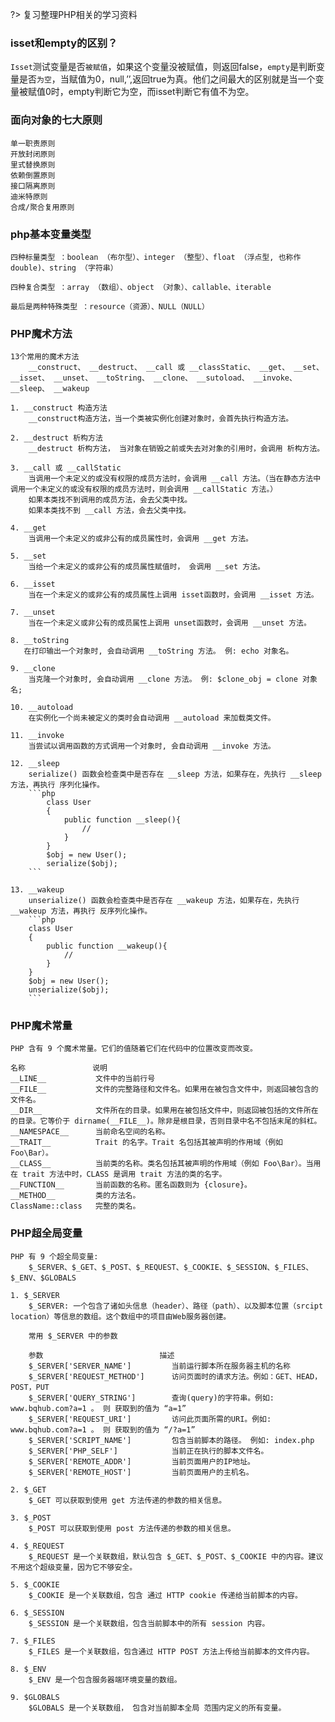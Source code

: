 ?> 复习整理PHP相关的学习资料


### isset和empty的区别？

`Isset`测试变量是否`被赋值`，如果这个变量没被赋值，则返回false，`empty`是判断变量是否`为空`，当赋值为0，null,’’,返回true为真。他们之间最大的区别就是当一个变量被赋值0时，empty判断它为空，而isset判断它有值不为空。

### 面向对象的七大原则
    单一职责原则
    开放封闭原则
    里式替换原则
    依赖倒置原则
    接口隔离原则
    迪米特原则
    合成/聚合复用原则

### php基本变量类型
    四种标量类型 ：boolean （布尔型）、integer （整型）、float （浮点型, 也称作 double)、string （字符串）

    四种复合类型 ：array （数组）、object （对象）、callable、iterable

    最后是两种特殊类型 ：resource（资源）、NULL（NULL）

### PHP魔术方法
    13个常用的魔术方法
        __construct、 __destruct、 __call 或 __classStatic、 __get、 __set、 __isset、 __unset、 __toString、 __clone、 __sutoload、 __invoke、 __sleep、 __wakeup

    1. __construct 构造方法
        __construct构造方法，当一个类被实例化创建对象时，会首先执行构造方法。
    
    2. __destruct 析构方法
        __destruct 析构方法， 当对象在销毁之前或失去对对象的引用时，会调用 析构方法。
    
    3. __call 或 __callStatic
        当调用一个未定义的或没有权限的成员方法时，会调用 __call 方法。（当在静态方法中调用一个未定义的或没有权限的成员方法时，则会调用 __callStatic 方法。）
        如果本类找不到调用的成员方法，会去父类中找。
        如果本类找不到 __call 方法，会去父类中找。
    
    4. __get
        当调用一个未定义的或非公有的成员属性时，会调用 __get 方法。

    5. __set
        当给一个未定义的或非公有的成员属性赋值时， 会调用 __set 方法。

    6. __isset
        当在一个未定义的或非公有的成员属性上调用 isset函数时，会调用 __isset 方法。

    7. __unset
        当在一个未定义或非公有的成员属性上调用 unset函数时，会调用 __unset 方法。

    8. __toString
       在打印输出一个对象时, 会自动调用 __toString 方法。 例: echo 对象名。
    
    9. __clone
        当克隆一个对象时, 会自动调用 __clone 方法。 例: $clone_obj = clone 对象名;
    
    10. __autoload
        在实例化一个尚未被定义的类时会自动调用 __autoload 来加载类文件。

    11. __invoke
        当尝试以调用函数的方式调用一个对象时, 会自动调用 __invoke 方法。

    12. __sleep
        serialize() 函数会检查类中是否存在 __sleep 方法，如果存在，先执行 __sleep 方法，再执行 序列化操作。
        ```php
            class User
            {
                public function __sleep(){
                    // 
                }
            }
            $obj = new User();
            serialize($obj);
        ```
    
    13. __wakeup
        unserialize() 函数会检查类中是否存在 __wakeup 方法，如果存在，先执行 __wakeup 方法，再执行 反序列化操作。
        ```php
        class User
        {
            public function __wakeup(){
                // 
            }
        }
        $obj = new User();
        unserialize($obj);
        ```

### PHP魔术常量
    PHP 含有 9 个魔术常量。它们的值随着它们在代码中的位置改变而改变。

    名称               说明
    __LINE__           文件中的当前行号
    __FILE__           文件的完整路径和文件名。如果用在被包含文件中，则返回被包含的文件名。
    __DIR__            文件所在的目录。如果用在被包括文件中，则返回被包括的文件所在的目录。它等价于 dirname(__FILE__)。除非是根目录，否则目录中名不包括末尾的斜杠。
    __NAMESPACE__      当前命名空间的名称。
    __TRAIT__          Trait 的名字。Trait 名包括其被声明的作用域（例如 Foo\Bar）。
    __CLASS__          当前类的名称。类名包括其被声明的作用域（例如 Foo\Bar）。当用在 trait 方法中时，CLASS 是调用 trait 方法的类的名字。
    __FUNCTION__       当前函数的名称。匿名函数则为 {closure}。
    __METHOD__         类的方法名。
    ClassName::class   完整的类名。

### PHP超全局变量
    PHP 有 9 个超全局变量:
        $_SERVER、$_GET、$_POST、$_REQUEST、$_COOKIE、$_SESSION、$_FILES、$_ENV、$GLOBALS
    
    1. $_SERVER
        $_SERVER: 一个包含了诸如头信息（header）、路径（path）、以及脚本位置（srcipt location）等信息的数组。这个数组中的项目由Web服务器创建。

        常用 $_SERVER 中的参数

        参数	                        描述
        $_SERVER['SERVER_NAME']         当前运行脚本所在服务器主机的名称
        $_SERVER['REQUEST_METHOD']      访问页面时的请求方法。例如：GET、HEAD，POST，PUT
        $_SERVER['QUERY_STRING']	    查询(query)的字符串。例如: www.bqhub.com?a=1 。 则 获取到的值为 “a=1”
        $_SERVER['REQUEST_URI']         访问此页面所需的URI。例如: www.bqhub.com?a=1 。 则 获取到的值为 “/?a=1”
        $_SERVER['SCRIPT_NAME']         包含当前脚本的路径。 例如: index.php
        $_SERVER['PHP_SELF']            当前正在执行的脚本文件名。
        $_SERVER['REMOTE_ADDR']         当前页面用户的IP地址。
        $_SERVER['REMOTE_HOST']         当前页面用户的主机名。

    2. $_GET
        $_GET 可以获取到使用 get 方法传递的参数的相关信息。

    3. $_POST
        $_POST 可以获取到使用 post 方法传递的参数的相关信息。

    4. $_REQUEST
        $_REQUEST 是一个关联数组，默认包含 $_GET、$_POST、$_COOKIE 中的内容。建议不用这个超级变量，因为它不够安全。

    5. $_COOKIE
        $_COOKIE 是一个关联数组，包含 通过 HTTP cookie 传递给当前脚本的内容。

    6. $_SESSION
        $_SESSION 是一个关联数组，包含当前脚本中的所有 session 内容。

    7. $_FILES
        $_FILES 是一个关联数组，包含通过 HTTP POST 方法上传给当前脚本的文件内容。

    8. $_ENV
        $_ENV 是一个包含服务器端环境变量的数组。

    9. $GLOBALS
        $GLOBALS 是一个关联数组， 包含对当前脚本全局 范围内定义的所有变量。

